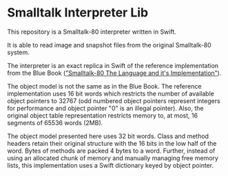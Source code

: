 # Smalltalk Interpreter Lib

This repository is a Smalltalk-80 interpreter written in Swift.

It is able to read image and snapshot files from the original Smalltalk-80 system.

The interpreter is an exact replica in Swift of the reference implementation from the Blue Book (["Smalltalk-80 The Language and it's Implementation"](https://rmod-files.lille.inria.fr/FreeBooks/BlueBook/Bluebook.pdf)).

The object model is not the same as in the Blue Book.  The reference implementation uses 16 bit words which restricts the number of available object pointers to 32767 (odd numbered object pointers represent integers for performance and object pointer "0" is an illegal pointer).  Also, the original object table representation restricts memory to, at most, 16 segments of 65536 words (2MB).

The object model presented here uses 32 bit words.  Class and method headers retain their original structure with the 16 bits in the low half of the word.  Bytes of methods are packed 4 bytes to a word.  Further, instead of using an allocated chunk of memory and manually managing free memory lists, this implementation uses a Swift dictionary keyed by object pointer.
